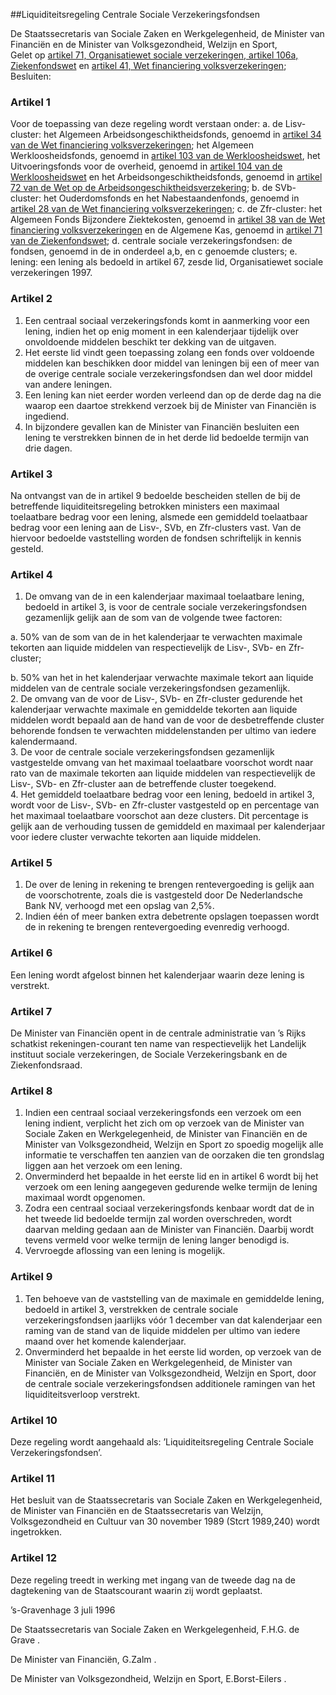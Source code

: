 <meta http-equiv='Content-Type' content='text/html; charset=utf-8' />

##Liquiditeitsregeling Centrale Sociale Verzekeringsfondsen

De Staatssecretaris van Sociale Zaken en Werkgelegenheid, de Minister van Financiën en de Minister van Volksgezondheid, Welzijn en Sport,  
Gelet op [artikel 71, Organisatiewet sociale verzekeringen, artikel 106a, Ziekenfondswet](../../../../../../wet/ziekenfondswet/BWBR0002460/README.md) en [artikel 41, Wet financiering volksverzekeringen](../../../../../../wet/wet/financiering/volksverzekeringen/BWBR0004538/README.md);
Besluiten:     

### Artikel  1  

Voor de toepassing van deze regeling wordt verstaan onder: a.  de Lisv-cluster:  het Algemeen Arbeidsongeschiktheidsfonds, genoemd in [artikel 34 van de Wet financiering volksverzekeringen](../../../../../../wet/wet/financiering/volksverzekeringen/BWBR0004538/README.md); het Algemeen Werkloosheidsfonds, genoemd in [artikel 103 van de Werkloosheidswet](../../../../../../wet/werkloosheidswet/BWBR0004045/README.md), het Uitvoeringsfonds voor de overheid, genoemd in [artikel 104 van de Werkloosheidswet](../../../../../../wet/werkloosheidswet/BWBR0004045/README.md) en het Arbeidsongeschiktheidsfonds, genoemd in [artikel 72 van de Wet op de Arbeidsongeschiktheidsverzekering](../../../../../../wet/wet/op/de/arbeidsongeschiktheidsverzekering/BWBR0002524/README.md);  b.  de SVb-cluster:   het Ouderdomsfonds en het Nabestaandenfonds, genoemd in [artikel 28 van de Wet financiering volksverzekeringen](../../../../../../wet/wet/financiering/volksverzekeringen/BWBR0004538/README.md);  c.  de Zfr-cluster:   het Algemeen Fonds Bijzondere Ziektekosten, genoemd in [artikel 38 van de Wet financiering volksverzekeringen](../../../../../../wet/wet/financiering/volksverzekeringen/BWBR0004538/README.md) en de Algemene Kas, genoemd in [artikel 71 van de Ziekenfondswet](../../../../../../wet/ziekenfondswet/BWBR0002460/README.md);  d.  centrale sociale verzekeringsfondsen:   de fondsen, genoemd in de in onderdeel a,b, en c genoemde clusters;  e.  lening:   een lening als bedoeld in artikel 67, zesde lid, Organisatiewet sociale verzekeringen 1997.    

### Artikel  2  

1.  Een centraal sociaal verzekeringsfonds komt in aanmerking voor een lening, indien het op enig moment in een kalenderjaar tijdelijk over onvoldoende middelen beschikt ter dekking van de uitgaven.   
2.  Het eerste lid vindt geen toepassing zolang een fonds over voldoende middelen kan beschikken door middel van leningen bij een of meer van de overige centrale sociale verzekeringsfondsen dan wel door middel van andere leningen.   
3.  Een lening kan niet eerder worden verleend dan op de derde dag na die waarop een daartoe strekkend verzoek bij de Minister van Financiën is ingediend.   
4.  In bijzondere gevallen kan de Minister van Financiën besluiten een lening te verstrekken binnen de in het derde lid bedoelde termijn van drie dagen.   

### Artikel  3  

Na ontvangst van de in artikel 9 bedoelde bescheiden stellen de bij de betreffende liquiditeitsregeling betrokken ministers een maximaal toelaatbare bedrag voor een lening, alsmede een gemiddeld toelaatbaar bedrag voor een lening aan de Lisv-, SVb, en Zfr-clusters vast. Van de hiervoor bedoelde vaststelling worden de fondsen schriftelijk in kennis gesteld.  

### Artikel  4  

1.  De omvang van de in een kalenderjaar maximaal toelaatbare lening, bedoeld in artikel 3, is voor de centrale sociale verzekeringsfondsen gezamenlijk gelijk aan de som van de volgende twee factoren: 

a.  50% van de som van de in het kalenderjaar te verwachten maximale tekorten aan liquide middelen van respectievelijk de Lisv-, SVb- en Zfr-cluster; 

b.  50% van het in het kalenderjaar verwachte maximale tekort aan liquide middelen van de centrale sociale verzekeringsfondsen gezamenlijk.    
2.  De omvang van de voor de Lisv-, SVb- en Zfr-cluster gedurende het kalenderjaar verwachte maximale en gemiddelde tekorten aan liquide middelen wordt bepaald aan de hand van de voor de desbetreffende cluster behorende fondsen te verwachten middelenstanden per ultimo van iedere kalendermaand.   
3.  De voor de centrale sociale verzekeringsfondsen gezamenlijk vastgestelde omvang van het maximaal toelaatbare voorschot wordt naar rato van de maximale tekorten aan liquide middelen van respectievelijk de Lisv-, SVb- en Zfr-cluster aan de betreffende cluster toegekend.   
4.  Het gemiddeld toelaatbare bedrag voor een lening, bedoeld in artikel 3, wordt voor de Lisv-, SVb- en Zfr-cluster vastgesteld op en percentage van het maximaal toelaatbare voorschot aan deze clusters. Dit percentage is gelijk aan de verhouding tussen de gemiddeld en maximaal per kalenderjaar voor iedere cluster verwachte tekorten aan liquide middelen.   

### Artikel  5  

1.  De over de lening in rekening te brengen rentevergoeding is gelijk aan de voorschotrente, zoals die is vastgesteld door De Nederlandsche Bank NV, verhoogd met een opslag van 2,5%.   
2.  Indien één of meer banken extra debetrente opslagen toepassen wordt de in rekening te brengen rentevergoeding evenredig verhoogd.   

### Artikel  6  

Een lening wordt afgelost binnen het kalenderjaar waarin deze lening is verstrekt.  

### Artikel  7  

De Minister van Financiën opent in de centrale administratie van ’s Rijks schatkist rekeningen-courant ten name van respectievelijk het Landelijk instituut sociale verzekeringen, de Sociale Verzekeringsbank en de Ziekenfondsraad.  

### Artikel  8  

1.  Indien een centraal sociaal verzekeringsfonds een verzoek om een lening indient, verplicht het zich om op verzoek van de Minister van Sociale Zaken en Werkgelegenheid, de Minister van Financiën en de Minister van Volksgezondheid, Welzijn en Sport zo spoedig mogelijk alle informatie te verschaffen ten aanzien van de oorzaken die ten grondslag liggen aan het verzoek om een lening.   
2.  Onverminderd het bepaalde in het eerste lid en in artikel 6 wordt bij het verzoek om een lening aangegeven gedurende welke termijn de lening maximaal wordt opgenomen.   
3.  Zodra een centraal sociaal verzekeringsfonds kenbaar wordt dat de in het tweede lid bedoelde termijn zal worden overschreden, wordt daarvan melding gedaan aan de Minister van Financiën. Daarbij wordt tevens vermeld voor welke termijn de lening langer benodigd is.   
4.  Vervroegde aflossing van een lening is mogelijk.   

### Artikel  9  

1.  Ten behoeve van de vaststelling van de maximale en gemiddelde lening, bedoeld in artikel 3, verstrekken de centrale sociale verzekeringsfondsen jaarlijks vóór 1 december van dat kalenderjaar een raming van de stand van de liquide middelen per ultimo van iedere maand over het komende kalenderjaar.   
2.  Onverminderd het bepaalde in het eerste lid worden, op verzoek van de Minister van Sociale Zaken en Werkgelegenheid, de Minister van Financiën, en de Minister van Volksgezondheid, Welzijn en Sport, door de centrale sociale verzekeringsfondsen additionele ramingen van het liquiditeitsverloop verstrekt.   

### Artikel  10  

Deze regeling wordt aangehaald als: ’Liquiditeitsregeling Centrale Sociale Verzekeringsfondsen’.  

### Artikel  11  

Het besluit van de Staatssecretaris van Sociale Zaken en Werkgelegenheid, de Minister van Financiën en de Staatssecretaris van Welzijn, Volksgezondheid en Cultuur van 30 november 1989 (Stcrt 1989,240) wordt ingetrokken.  

### Artikel  12  

Deze regeling treedt in werking met ingang van de tweede dag na de dagtekening van de Staatscourant waarin zij wordt geplaatst. 

’s-Gravenhage 
3 juli 1996    

De 
Staatssecretaris van Sociale Zaken en Werkgelegenheid, 
F.H.G. de Grave  . 

De 
Minister van Financiën, 
G.Zalm . 

De 
Minister van Volksgezondheid, Welzijn en Sport, 
E.Borst-Eilers .    
